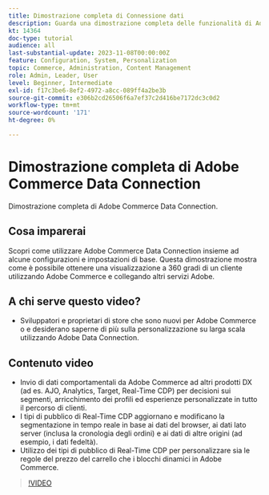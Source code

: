 ```yaml
---
title: Dimostrazione completa di Connessione dati
description: Guarda una dimostrazione completa delle funzionalità di Adobe Commerce Data Connection
kt: 14364
doc-type: tutorial
audience: all
last-substantial-update: 2023-11-08T00:00:00Z
feature: Configuration, System, Personalization
topic: Commerce, Administration, Content Management
role: Admin, Leader, User
level: Beginner, Intermediate
exl-id: f17c3be6-8ef2-4972-a8cc-089ff4a2be3b
source-git-commit: e306b2cd26506f6a7ef37c2d416be7172dc3c0d2
workflow-type: tm+mt
source-wordcount: '171'
ht-degree: 0%

---
```


# Dimostrazione completa di Adobe Commerce Data Connection

Dimostrazione completa di Adobe Commerce Data Connection.

## Cosa imparerai

Scopri come utilizzare Adobe Commerce Data Connection insieme ad alcune configurazioni e impostazioni di base. Questa dimostrazione mostra come è possibile ottenere una visualizzazione a 360 gradi di un cliente utilizzando Adobe Commerce e collegando altri servizi Adobe.

## A chi serve questo video?

* Sviluppatori e proprietari di store che sono nuovi per Adobe Commerce o e desiderano saperne di più sulla personalizzazione su larga scala utilizzando Adobe Data Connection.

## Contenuto video

* Invio di dati comportamentali da Adobe Commerce ad altri prodotti DX (ad es. AJO, Analytics, Target, Real-Time CDP) per decisioni sui segmenti, arricchimento dei profili ed esperienze personalizzate in tutto il percorso di clienti.
* I tipi di pubblico di Real-Time CDP aggiornano e modificano la segmentazione in tempo reale in base ai dati del browser, ai dati lato server (inclusa la cronologia degli ordini) e ai dati di altre origini (ad esempio, i dati fedeltà).
* Utilizzo dei tipi di pubblico di Real-Time CDP per personalizzare sia le regole del prezzo del carrello che i blocchi dinamici in Adobe Commerce.

>[!VIDEO](https://video.tv.adobe.com/v/3425591?learn=on)
